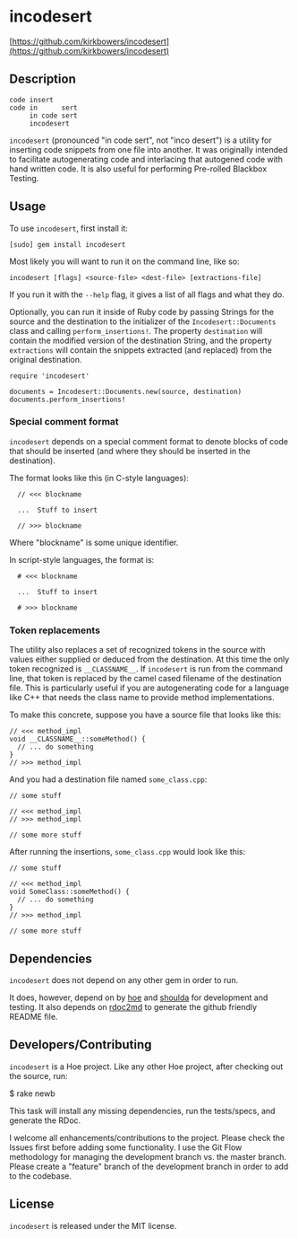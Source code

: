 # incodesert

[https://github.com/kirkbowers/incodesert](https://github.com/kirkbowers/incodesert)

## Description

    code insert
    code in      sert
         in code sert
         incodesert

`incodesert` (pronounced "in code sert", not "inco desert") 
is a utility for inserting code snippets from one file into another.
It was originally intended to facilitate autogenerating code and interlacing that
autogened code with hand written code.  It is also useful for performing
Pre-rolled Blackbox Testing.

## Usage

To use `incodesert`, first install it:

    [sudo] gem install incodesert
    
Most likely you will want to run it on the command line, like so:

    incodesert [flags] <source-file> <dest-file> [extractions-file]
    
If you run it with the `--help` flag, it gives a list of all flags and what they do.

Optionally, you can run it inside of Ruby code by passing Strings for the source and
the destination to the initializer of the `Incodesert::Documents` class and calling
`perform_insertions!`.  The property `destination` will contain the modified version
of the destination String, and the property `extractions` will contain the snippets
extracted (and replaced) from the original destination.

    require 'incodesert'
    
    documents = Incodesert::Documents.new(source, destination)
    documents.perform_insertions!

### Special comment format

`incodesert` depends on a special comment format to denote blocks of code that should
be inserted (and where they should be inserted in the destination).  

The format looks like this (in C-style languages):

      // <<< blockname

      ...  Stuff to insert
      
      // >>> blockname
      
Where "blockname" is some unique identifier.  

In script-style languages, the format is:

      # <<< blockname

      ...  Stuff to insert
      
      # >>> blockname

### Token replacements

The utility also replaces a set of recognized tokens in the source with values either 
supplied or deduced from the destination.  At this time the only token recognized is
`__CLASSNAME__`.  If `incodesert` is run from the command line, that token is replaced
by the camel cased filename of the destination file.  This is particularly useful if
you are autogenerating code for a language like C++ that needs the class name to 
provide method implementations.

To make this concrete, suppose you have a source file that looks like this: 

    // <<< method_impl
    void __CLASSNAME__::someMethod() {
      // ... do something
    }
    // >>> method_impl

And you had a destination file named `some_class.cpp`:

    // some stuff

    // <<< method_impl
    // >>> method_impl

    // some more stuff

After running the insertions, `some_class.cpp` would look like this:

    // some stuff

    // <<< method_impl
    void SomeClass::someMethod() {
      // ... do something
    }
    // >>> method_impl

    // some more stuff

## Dependencies

`incodesert` does not depend on any other gem in order to run.

It does, however, depend on by [hoe](https://github.com/seattlerb/hoe) and
[shoulda](https://github.com/thoughtbot/shoulda) for development and testing.
It also depends on [rdoc2md](https://github.com/kirkbowers/rdoc2md) to generate 
the github friendly README file.

## Developers/Contributing

`incodesert` is a Hoe project.  Like any other Hoe project, 
after checking out the source, run:

  $ rake newb

This task will install any missing dependencies, run the tests/specs,
and generate the RDoc.

I welcome all enhancements/contributions to the project.  Please check the Issues first
before adding some functionality.  I use the Git Flow methodology for managing the 
development branch vs. the master branch.  Please create a "feature" branch of the 
development branch in order to add to the codebase.

## License

`incodesert` is released under the MIT license.  
